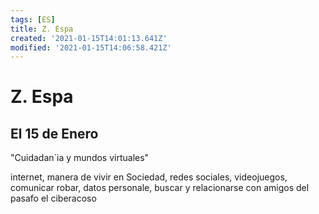 ```yaml
---
tags: [ES]
title: Z. Espa
created: '2021-01-15T14:01:13.641Z'
modified: '2021-01-15T14:06:58.421Z'
---
```


# Z. Espa

## El 15 de Enero
"Cuidadan`ia y mundos virtuales"

internet, manera de vivir en Sociedad, redes sociales, videojuegos, comunicar robar, datos personale, buscar y relacionarse con amigos del pasafo 
el ciberacoso
